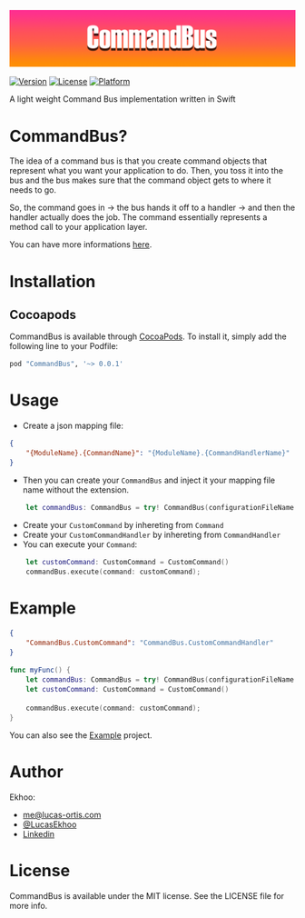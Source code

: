 ![CommandBus](https://github.com/Ekhoo/CommandBus/blob/master/Source/Asset/CommandBus.png)

[![Version](https://img.shields.io/cocoapods/v/CommandBus.svg?style=flat)](http://cocoapods.org/pods/CommandBus)
[![License](https://img.shields.io/cocoapods/l/CommandBus.svg?style=flat)](http://cocoapods.org/pods/CommandBus)
[![Platform](https://img.shields.io/cocoapods/p/CommandBus.svg?style=flat)](http://cocoapods.org/pods/CommandBus)

A light weight Command Bus implementation written in Swift

# CommandBus?
The idea of a command bus is that you create command objects that represent what you want your application to do. Then, you toss it into the bus and the bus makes sure that the command object gets to where it needs to go.

So, the command goes in -> the bus hands it off to a handler -> and then the handler actually does the job. The command essentially represents a method call to your application layer.

You can have more informations [here](http://culttt.com/2014/11/10/creating-using-command-bus/).

# Installation
## Cocoapods
CommandBus is available through [CocoaPods](http://cocoapods.org). To install
it, simply add the following line to your Podfile:

```ruby
pod "CommandBus", '~> 0.0.1'
```

# Usage
- Create a json mapping file:

```json
{
    "{ModuleName}.{CommandName}": "{ModuleName}.{CommandHandlerName}"
}
```
- Then you can create your `CommandBus` and inject it your mapping file name without the extension.

```swift
    let commandBus: CommandBus = try! CommandBus(configurationFileName: "mappingFileName");
```

- Create your `CustomCommand` by inhereting from `Command`
- Create your `CustomCommandHandler` by inhereting from `CommandHandler`
- You can execute your `Command`:
```swift
    let customCommand: CustomCommand = CustomCommand()
    commandBus.execute(command: customCommand);
```

# Example
```json
{
    "CommandBus.CustomCommand": "CommandBus.CustomCommandHandler"
}
```

```swift
func myFunc() {
    let commandBus: CommandBus = try! CommandBus(configurationFileName: "configuration");
    let customCommand: CustomCommand = CustomCommand()
        
    commandBus.execute(command: customCommand);
}
```

You can also see the [Example](https://github.com/Ekhoo/CommandBus/tree/master/Example) project.

# Author

Ekhoo:
- me@lucas-ortis.com
- [@LucasEkhoo](https://twitter.com/LucasEkhoo)
- [Linkedin](https://fr.linkedin.com/in/lucasortis)

# License

CommandBus is available under the MIT license. See the LICENSE file for more info.

